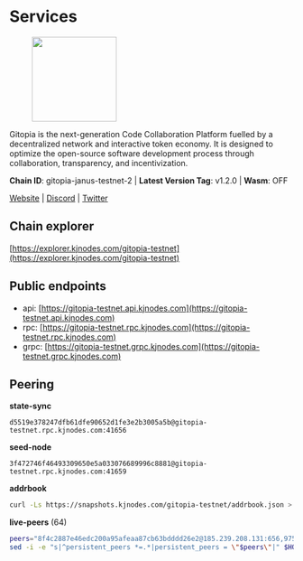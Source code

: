 # Services

<figure><img src="https://raw.githubusercontent.com/kj89/testnet_manuals/main/pingpub/logos/gitopia.png" width="150" alt=""><figcaption></figcaption></figure>

Gitopia is the next-generation Code Collaboration Platform fuelled by  a decentralized network and interactive token economy. It is designed  to optimize the open-source software development process through  collaboration, transparency, and incentivization.

**Chain ID**: gitopia-janus-testnet-2 | **Latest Version Tag**: v1.2.0 | **Wasm**: OFF

[Website](https://gitopia.com/) | [Discord](https://discord.gg/hFTXCGNYDZ) | [Twitter](https://twitter.com/gitopiaDAO)




## Chain explorer
[https://explorer.kjnodes.com/gitopia-testnet](https://explorer.kjnodes.com/gitopia-testnet)

## Public endpoints

* api: [https://gitopia-testnet.api.kjnodes.com](https://gitopia-testnet.api.kjnodes.com)
* rpc: [https://gitopia-testnet.rpc.kjnodes.com](https://gitopia-testnet.rpc.kjnodes.com)
* grpc: [https://gitopia-testnet.grpc.kjnodes.com](https://gitopia-testnet.grpc.kjnodes.com)

## Peering

**state-sync**

```text
d5519e378247dfb61dfe90652d1fe3e2b3005a5b@gitopia-testnet.rpc.kjnodes.com:41656
```

**seed-node**

```text
3f472746f46493309650e5a033076689996c8881@gitopia-testnet.rpc.kjnodes.com:41659
```

**addrbook**
```bash
curl -Ls https://snapshots.kjnodes.com/gitopia-testnet/addrbook.json > $HOME/.gitopia/config/addrbook.json
```

**live-peers** (64)
```bash
peers="8f4c2887e46edc200a95afeaa87cb63bdddd26e2@185.239.208.131:656,975a3ade04fc92d00c7ad59d536506fde46169e7@167.86.96.233:656,c78af3c8a2fa3d398dedb1ad9052eaf60dc27434@95.216.163.254:41656,b5fbf2633a1d00c4e0e62f1e0012f8e72af15aa9@185.218.124.169:26656,1983d3cbcbc281232b5946ba9a2487e8f6976817@149.102.148.141:26656,15bb9edc16710d321163e7ef8b9a44959dd7e657@65.108.126.46:30656,a52d22191c38d7406f7b7bd8b3969f35d7c31c8b@146.190.62.4:26656,798cf016b5150592badc8257402312fc50b7361d@65.108.45.200:26878,3e5ba61e8481c6c71d3f2cc022dd6671ed7cacf8@65.21.170.3:41656,55457d546ed7ec9d55265d6d22d632267fb8eaba@81.0.246.93:26656,52098a0fdd0dc566615ad37492019d252635bdda@45.85.249.131:656,d5519e378247dfb61dfe90652d1fe3e2b3005a5b@65.109.68.190:41656,4822b1bc21df29f4928b81d0ea457191c9839980@194.163.187.123:26656,f0b8227e40f25eaec0e25b9e91ca199d2d9a1ecb@167.86.94.177:656,e511a5b55979b7d630f016e2b15b513690fd3e33@185.239.209.124:656,794c20090098075af9b90e0914e548300b41a6a7@154.26.131.131:36656,5c2a752c9b1952dbed075c56c600c3a79b58c395@195.3.220.140:27036,0b1ba8849c79f41d027de35f98398d1da6a0126e@38.242.229.50:41656,0d9ac8fe7f638dab077fcc448061685f168c0600@146.190.57.222:26656,91bf3eb973595dd4621ccf5853e5ac78c48058da@194.163.180.77:656,e79532749fb5dd95366f4568a7b2430d0e316fb5@84.46.255.163:26656,007d2419fea80aee707d009af0153f5105c53379@38.242.139.164:656,ea53a3f77fe373f47be4e77fd5f9ff526dfaec33@51.79.143.46:41656,5c45e8920c5094827ec5afaca9ab469aaa0b4eaf@65.109.88.254:28656,292c099fc654a1331d3b62a1b939f867b62ef434@45.85.147.242:656,73de34b1d08fdd58b5a5c0ec6d2560310c1ebe90@38.242.151.86:26656,820024c34989e7605d9367847e1fc2d01ad763bd@65.109.92.235:30656,399d4e19186577b04c23296c4f7ecc53e61080cb@34.87.157.137:26656,407eb21b784f1dc4e9902cb812b65eec760c6a19@185.193.66.67:656,4ceba74efb843cf10926a9ec757e4e2081d71e92@207.244.226.183:656,f913588948afc0ad70440c42f17fbc50ba3cc0a6@5.182.33.79:26656,481189b7e246f6c824a969482446c49abbfe76b8@161.97.172.147:26656,f4aa89dc3ce87be9afba43ec16fb9e6ee7e979b0@65.109.85.221:7040,1f0f03a1c845e810e5cfeb0d960639c637d049fe@154.26.131.130:36656,c03e9f152bb1becc54d4424d02249135d39be09f@81.0.218.106:41656,2236a75a7557d8633d06ac6f036c1b47c1fd1598@149.102.158.166:41656,b6651c7b043ef4bdccd7906b0f06de2bbdfe8a60@193.46.243.75:26656,6ea375302fdd319ef64e013f469e286faf739da8@213.239.207.165:20086,5fb72a0bea398ce56fa20cd732623f98d774be7d@149.102.128.208:41656,4e0e57bcac8aa2bc3188d5b7845eeee61a61f3f0@194.163.170.165:26656,95fbdc6d62be17db6688222b15b57d3e795ed07a@167.86.84.102:656,74268fcac969cb5a1c6b8e0da4492de047bbb1ba@173.249.38.2:656,9bb344d83fc1fafc4bce6b8e4a95b82f37ac4f31@82.208.20.136:26656,200b0594c8bfd86c1fc2a5b5c72e266139f3b193@62.171.140.239:26656,98bdfc67810bf7ac8f5c45b2c677b4bf199eb42e@185.193.67.65:41656,fea7c372588898f7ea3a04373c52a30712b3c279@185.239.209.56:656,34164bb61ccba0014e048b0e809306e1ec698111@212.68.44.36:656,c84906b19dc7dc7bda94ab2167d4b0af64a28b49@45.151.122.191:656,3890db413da621f4d037b8eb9cc300765e8dbe82@143.110.172.70:26656,c820e754c56b5455d64ab7685730c44a936d0833@154.38.165.129:26656,5ffdc1788f68df5e8163d9bd0d71a4c4d3dec2e9@81.0.220.21:26656,93c4c73375b5f52020e7e7bd3f901ee28f07e6b7@109.123.243.66:41656,bef920987c15fb3db45f17f1429d56d596074453@46.137.202.15:41656,6ce7f9ea8e3019c50057f4eb2a0ed55e8eedf874@194.50.0.44:26656,43739b82ac0a52697543fff3ac00d267399c1d2d@84.54.23.4:41656,9477e9810bc79d41666276804296d2a853996e22@167.86.89.182:656,66a1ddb78edb02c9a161730bf1fa6a5b8d5b8c5c@149.102.159.72:26656,5c2c2b27e1824097d4f5dc7a581a8d615923e76f@185.252.235.110:41656,66f94651fb02f277c90c605a38df549d3c0a9269@75.119.151.217:26656,be4adbd2ac42910509338b8d6e05a45d1bf9bfe9@165.232.157.92:41656,38f4e436b28b05850fa9b67cadf0700123cec094@45.10.154.166:26656,64d45a76f7f50160d6e760b1ac1f05968193b47b@185.245.183.206:41656,2f0484f05aa2d58d91aa21ea7cb9ce81c2e207ea@85.239.240.187:26656,df5c15eeaeecb2116ab947e10c065353d762f5ad@185.163.124.151:41656"
sed -i -e "s|^persistent_peers *=.*|persistent_peers = \"$peers\"|" $HOME/.gitopia/config/config.toml
```

